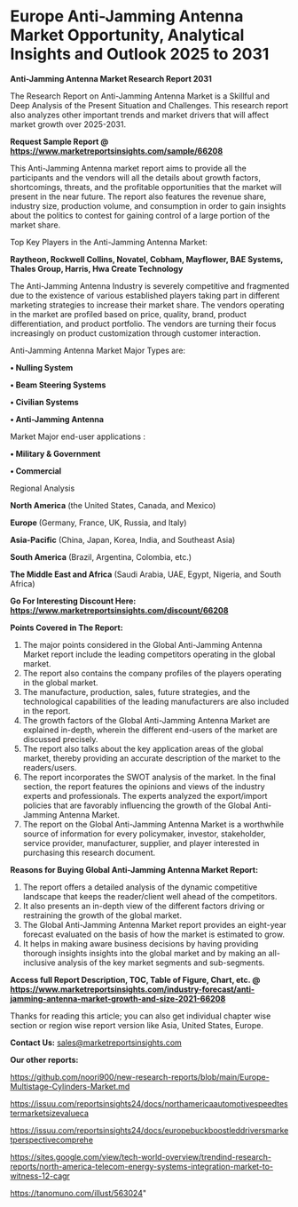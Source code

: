 # Europe Anti-Jamming Antenna Market Opportunity, Analytical Insights and Outlook 2025 to 2031

<strong>Anti-Jamming Antenna Market Research Report 2031</strong>

The Research Report on Anti-Jamming Antenna Market is a Skillful and Deep Analysis of the Present Situation and Challenges. This research report also analyzes other important trends and market drivers that will affect market growth over 2025-2031.

<strong>Request Sample Report @ <a href=https://www.marketreportsinsights.com/sample/66208>https://www.marketreportsinsights.com/sample/66208</a></strong>

This Anti-Jamming Antenna market report aims to provide all the participants and the vendors will all the details about growth factors, shortcomings, threats, and the profitable opportunities that the market will present in the near future. The report also features the revenue share, industry size, production volume, and consumption in order to gain insights about the politics to contest for gaining control of a large portion of the market share.

Top Key Players in the Anti-Jamming Antenna Market:

<strong>Raytheon, Rockwell Collins, Novatel, Cobham, Mayflower, BAE Systems, Thales Group, Harris, Hwa Create Technology</strong>

The Anti-Jamming Antenna Industry is severely competitive and fragmented due to the existence of various established players taking part in different marketing strategies to increase their market share. The vendors operating in the market are profiled based on price, quality, brand, product differentiation, and product portfolio. The vendors are turning their focus increasingly on product customization through customer interaction.

Anti-Jamming Antenna Market Major Types are:

<strong>• Nulling System

• Beam Steering Systems

• Civilian Systems

• Anti-Jamming Antenna</strong>

Market Major end-user applications :

<strong>• Military & Government

• Commercial</strong>

Regional Analysis

</u><strong><b>North America</b></strong> (the United States, Canada, and Mexico)

<strong><b>Europe </b></strong>(Germany, France, UK, Russia, and Italy)

<strong><b>Asia-Pacific</b></strong> (China, Japan, Korea, India, and Southeast Asia)

<strong><b>South America</b></strong> (Brazil, Argentina, Colombia, etc.)

<strong><b>The Middle East and Africa</b></strong> (Saudi Arabia, UAE, Egypt, Nigeria, and South Africa)

<strong>Go For Interesting Discount Here: <a href=https://www.marketreportsinsights.com/discount/66208>https://www.marketreportsinsights.com/discount/66208</a></strong>

<strong>Points Covered in The Report:</strong>
<ol>
  <li>The major points considered in the Global Anti-Jamming Antenna Market report include the leading competitors operating in the global market.</li>
  <li>The report also contains the company profiles of the players operating in the global market.</li>
  <li>The manufacture, production, sales, future strategies, and the technological capabilities of the leading manufacturers are also included in the report.</li>
  <li>The growth factors of the Global Anti-Jamming Antenna Market are explained in-depth, wherein the different end-users of the market are discussed precisely.</li>
  <li>The report also talks about the key application areas of the global market, thereby providing an accurate description of the market to the readers/users.</li>
  <li>The report incorporates the SWOT analysis of the market. In the final section, the report features the opinions and views of the industry experts and professionals. The experts analyzed the export/import policies that are favorably influencing the growth of the Global Anti-Jamming Antenna Market.</li>
  <li>The report on the Global Anti-Jamming Antenna Market is a worthwhile source of information for every policymaker, investor, stakeholder, service provider, manufacturer, supplier, and player interested in purchasing this research document.</li>
</ol>
<strong>Reasons for Buying Global Anti-Jamming Antenna Market Report:</strong>

<ol>
  <li>The report offers a detailed analysis of the dynamic competitive landscape that keeps the reader/client well ahead of the competitors.</li>
  <li>It also presents an in-depth view of the different factors driving or restraining the growth of the global market.</li>
  <li>The Global Anti-Jamming Antenna Market report provides an eight-year forecast evaluated on the basis of how the market is estimated to grow.</li>
  <li>It helps in making aware business decisions by having providing thorough insights insights into the global market and by making an all-inclusive analysis of the key market segments and sub-segments.</li>
</ol>
<strong>Access full Report Description, TOC, Table of Figure, Chart, etc. @ <a href=https://www.marketreportsinsights.com/industry-forecast/anti-jamming-antenna-market-growth-and-size-2021-66208>https://www.marketreportsinsights.com/industry-forecast/anti-jamming-antenna-market-growth-and-size-2021-66208</a></strong>


Thanks for reading this article; you can also get individual chapter wise section or region wise report version like Asia, United States, Europe.

<strong>Contact Us:</strong>
sales@marketreportsinsights.com

<strong>Our other reports:</strong>

<a href=https://github.com/noori900/new-research-reports/blob/main/Europe-Multistage-Cylinders-Market.md>https://github.com/noori900/new-research-reports/blob/main/Europe-Multistage-Cylinders-Market.md</a>

<a href=https://issuu.com/reportsinsights24/docs/northamericaautomotivespeedtestermarketsizevalueca>https://issuu.com/reportsinsights24/docs/northamericaautomotivespeedtestermarketsizevalueca</a>

<a href=https://issuu.com/reportsinsights24/docs/europebuckboostleddriversmarketperspectivecomprehe>https://issuu.com/reportsinsights24/docs/europebuckboostleddriversmarketperspectivecomprehe</a>

<a href=https://sites.google.com/view/tech-world-overview/trendind-research-reports/north-america-telecom-energy-systems-integration-market-to-witness-12-cagr>https://sites.google.com/view/tech-world-overview/trendind-research-reports/north-america-telecom-energy-systems-integration-market-to-witness-12-cagr</a>

<a href=https://tanomuno.com/illust/563024>https://tanomuno.com/illust/563024</a>"
